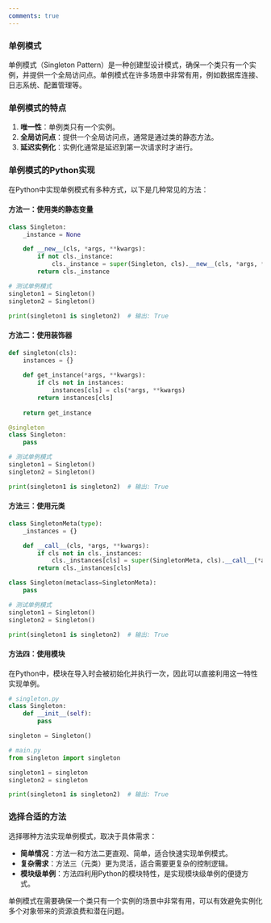 ```yaml
---
comments: true
---
```


### 单例模式

单例模式（Singleton Pattern）是一种创建型设计模式，确保一个类只有一个实例，并提供一个全局访问点。单例模式在许多场景中非常有用，例如数据库连接、日志系统、配置管理等。

### 单例模式的特点

1. **唯一性**：单例类只有一个实例。
2. **全局访问点**：提供一个全局访问点，通常是通过类的静态方法。
3. **延迟实例化**：实例化通常是延迟到第一次请求时才进行。

### 单例模式的Python实现

在Python中实现单例模式有多种方式，以下是几种常见的方法：

#### 方法一：使用类的静态变量

```python
class Singleton:
    _instance = None

    def __new__(cls, *args, **kwargs):
        if not cls._instance:
            cls._instance = super(Singleton, cls).__new__(cls, *args, **kwargs)
        return cls._instance

# 测试单例模式
singleton1 = Singleton()
singleton2 = Singleton()

print(singleton1 is singleton2)  # 输出: True
```

#### 方法二：使用装饰器

```python
def singleton(cls):
    instances = {}
    
    def get_instance(*args, **kwargs):
        if cls not in instances:
            instances[cls] = cls(*args, **kwargs)
        return instances[cls]
    
    return get_instance

@singleton
class Singleton:
    pass

# 测试单例模式
singleton1 = Singleton()
singleton2 = Singleton()

print(singleton1 is singleton2)  # 输出: True
```

#### 方法三：使用元类

```python
class SingletonMeta(type):
    _instances = {}

    def __call__(cls, *args, **kwargs):
        if cls not in cls._instances:
            cls._instances[cls] = super(SingletonMeta, cls).__call__(*args, **kwargs)
        return cls._instances[cls]

class Singleton(metaclass=SingletonMeta):
    pass

# 测试单例模式
singleton1 = Singleton()
singleton2 = Singleton()

print(singleton1 is singleton2)  # 输出: True
```

#### 方法四：使用模块

在Python中，模块在导入时会被初始化并执行一次，因此可以直接利用这一特性实现单例。

```python
# singleton.py
class Singleton:
    def __init__(self):
        pass

singleton = Singleton()

# main.py
from singleton import singleton

singleton1 = singleton
singleton2 = singleton

print(singleton1 is singleton2)  # 输出: True
```

### 选择合适的方法

选择哪种方法实现单例模式，取决于具体需求：

- **简单情况**：方法一和方法二更直观、简单，适合快速实现单例模式。
- **复杂需求**：方法三（元类）更为灵活，适合需要更复杂的控制逻辑。
- **模块级单例**：方法四利用Python的模块特性，是实现模块级单例的便捷方式。

单例模式在需要确保一个类只有一个实例的场景中非常有用，可以有效避免实例化多个对象带来的资源浪费和潜在问题。